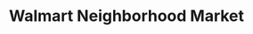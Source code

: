 ---
title: "Walmart Neighborhood Market"
url: /coachella/walmart-neighborhood-market/
shop: supermarket
---